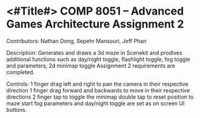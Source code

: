 #  <#Title#> COMP 8051 – Advanced Games Architecture Assignment 2

Contributors: Nathan Dong, Sepehr Mansouri, Jeff Phan

Description: Generates and draws a 3d maze in Scenekit and prodives additional functions such as day/night toggle, flashlight toggle, fog toggle and parameters, 2d minimap toggle
             Assignment 2 requirements are completed.

Controls: 1 finger drag left and right to pan the camera in their respective direction
          1 finger drag forward and backwards to move in their respective directions
          2 finger tap to toggle the minimap
          double tap to reset position to maze start
          fog parameters and day/night toggle are set as on screen UI buttons.

